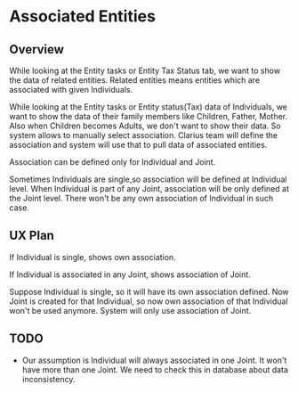 # Associated Entities

## Overview

While looking at the Entity tasks or Entity Tax Status tab, we want to show the data of related entities. Related entities means entities which are associated with given Individuals. 

While looking at the Entity tasks or Entity status(Tax) data of Individuals, we want to show the data of their family members like Children, Father, Mother.  Also when Children becomes Adults, we don't want to show their data. So system allows to manually select association. Clarius team will define the association and system will use that to pull data of associated entities.

Association can be defined only for Individual and Joint. 

Sometimes Individuals are single,so association will be defined at Individual level. When Individual is part of any Joint, association will be only defined at the Joint level. There won't be any own association of Individual in such case.

## UX Plan

If Individual is single, shows own association. 

If Individual is associated in any Joint, shows association of Joint.

Suppose Individual is single, so it will have its own association defined. Now Joint is created for that Individual, so now own association of that Individual won't be used anymore. System will only use association of Joint. 



## TODO

- Our assumption is Individual will always associated in one Joint. It won't have more than one Joint. We need to check this in database about data inconsistency.

